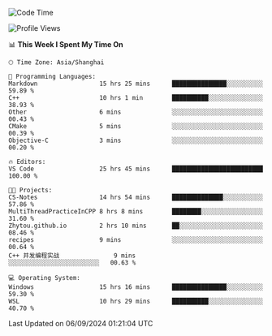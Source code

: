 <!--START_SECTION:waka-->
![Code Time](http://img.shields.io/badge/Code%20Time-1%2C960%20hrs%206%20mins-blue)

![Profile Views](http://img.shields.io/badge/Profile%20Views-2-blue)

📊 **This Week I Spent My Time On** 

```text
🕑︎ Time Zone: Asia/Shanghai

💬 Programming Languages: 
Markdown                 15 hrs 25 mins      ███████████████░░░░░░░░░░   59.89 % 
C++                      10 hrs 1 min        ██████████░░░░░░░░░░░░░░░   38.93 % 
Other                    6 mins              ░░░░░░░░░░░░░░░░░░░░░░░░░   00.43 % 
CMake                    5 mins              ░░░░░░░░░░░░░░░░░░░░░░░░░   00.39 % 
Objective-C              3 mins              ░░░░░░░░░░░░░░░░░░░░░░░░░   00.20 % 

🔥 Editors: 
VS Code                  25 hrs 45 mins      █████████████████████████   100.00 % 

🐱‍💻 Projects: 
CS-Notes                 14 hrs 54 mins      ██████████████░░░░░░░░░░░   57.86 % 
MultiThreadPracticeInCPP 8 hrs 8 mins        ████████░░░░░░░░░░░░░░░░░   31.60 % 
Zhytou.github.io         2 hrs 10 mins       ██░░░░░░░░░░░░░░░░░░░░░░░   08.46 % 
recipes                  9 mins              ░░░░░░░░░░░░░░░░░░░░░░░░░   00.64 % 
C++ 并发编程实战               9 mins              ░░░░░░░░░░░░░░░░░░░░░░░░░   00.63 % 

💻 Operating System: 
Windows                  15 hrs 16 mins      ███████████████░░░░░░░░░░   59.30 % 
WSL                      10 hrs 29 mins      ██████████░░░░░░░░░░░░░░░   40.70 % 
```


 Last Updated on 06/09/2024 01:21:04 UTC
<!--END_SECTION:waka-->